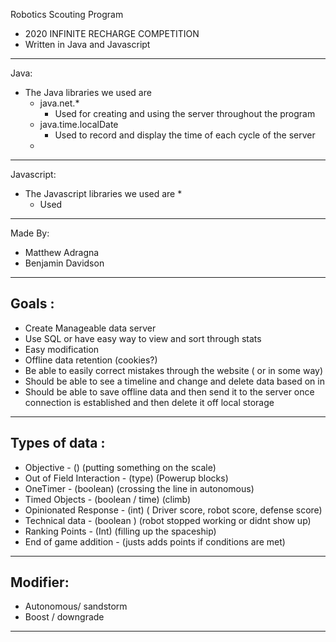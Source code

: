 Robotics Scouting Program
* 2020 INFINITE RECHARGE COMPETITION
* Written in Java and Javascript
---
Java:
* The Java libraries we used are 
  * java.net.*
    * Used for creating and using the server throughout the program
  * java.time.localDate
    * Used to record and display the time of each cycle of the server
  * 
---
Javascript:
* The Javascript libraries we used are 
  * 
    * Used 
---
Made By:
* Matthew Adragna
* Benjamin Davidson
---
Goals :
---
*  Create Manageable data server
*  Use SQL or have easy way to view and sort through stats
*  Easy modification 
*  Offline data retention (cookies?)
*  Be able to easily correct mistakes through the website ( or in some way)
*  Should be able to see a timeline and change and delete data based on in
*  Should be able to save offline data and then send it to the server once connection is established and then delete it off local storage
---
Types of data :
---
*   Objective - () (putting something on the scale)
*   Out of Field Interaction - (type) (Powerup blocks)
*   OneTimer - (boolean) (crossing the line in autonomous)
*   Timed Objects - (boolean / time)   (climb)
*   Opinionated Response - (int)  ( Driver score, robot score, defense score)
*   Technical data - (boolean ) (robot stopped working or didnt show up)
*   Ranking Points - (Int) (filling up the spaceship)
*   End of game addition - (justs adds points if conditions are met)
---
Modifier:
---
*   Autonomous/ sandstorm
*   Boost / downgrade
---
